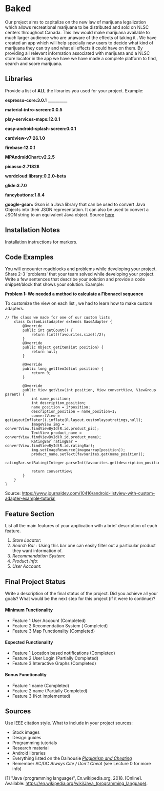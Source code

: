 # Baked
Our project aims to capitalize on the new law of marijuana legalization which allows recreational marijuana to be distributed and sold on NLSC centers throughout Canada. This law would make marijuana available to much larger audience who are unaware of the effects of taking it . We have created an app which will help specially new users to decide what kind of marijuana they can try and what all effects it could have on them. By providing all relevant information associated with marijuana and a NLSC store locator in the app we have we have made a complete platform to find, search and score marijuana.

## Libraries
Provide a list of **ALL** the libraries you used for your project.
Example:

**espresso-core:3.0.1** __________

**material-intro-screen:0.0.5**

**play-services-maps:12.0.1**

**easy-android-splash-screen:0.0.1**

**cardview-v7:26.1.0**

**firebase:12.0.1**

**MPAndroidChart:v2.2.5**

**picasso:2.71828**

**wordcloud:library:0.2.0-beta**

**glide:3.7.0**

**fancybuttons:1.8.4**


**google-gson:** Gson is a Java library that can be used to convert Java Objects into their JSON representation. It can also be used to convert a JSON string to an equivalent Java object. Source [here](https://github.com/google/gson)



## Installation Notes
Installation instructions for markers.




## Code Examples
You will encounter roadblocks and problems while developing your project. Share 2-3 'problems' that your team solved while developing your project. Write a few sentences that describe your solution and provide a code snippet/block that shows your solution. Example:

**Problem 1: We needed a method to calculate a Fibonacci sequence**

To customize the view on each list , we had to learn how to make custom adapters.
```
// The class we made for one of our custom lists
    class CustomListadapter extends BaseAdapter {
        @Override
        public int getCount() {
            return (int)(favourites.size()/2);
        }
        @Override
        public Object getItem(int position) {
            return null;
        }

        @Override
        public long getItemId(int position) {
            return 0;
        }

        @Override
        public View getView(int position, View convertView, ViewGroup parent) {
            int name_position;
            int description_position;
            name_position = 2*position;
            description_position = name_position+1;
            convertView = getLayoutInflater().inflate(R.layout.customlayoutratings,null);
            ImageView img = convertView.findViewById(R.id.product_pic);
            TextView product_name = convertView.findViewById(R.id.product_name);
            RatingBar ratingBar = convertView.findViewById(R.id.ratingBar);
            img.setImageResource(imagearray[position]);
            product_name.setText(favourites.get(name_position));
            ratingBar.setRating(Integer.parseInt(favourites.get(description_position)));

            return convertView;
        }
    }
}
```
Source: https://www.journaldev.com/10416/android-listview-with-custom-adapter-example-tutorial

## Feature Section
List all the main features of your application with a brief description of each feature.
1. *Store Locator*:
2. *Search Bar* : Using this bar one can easily filter out a particular product they want information of.
3. *Recommendation System*:
4. *Product Info*:
5. *User Account*:


## Final Project Status
Write a description of the final status of the project. Did you achieve all your goals? What would be the next step for this project (if it were to continue)?

#### Minimum Functionality
- Feature 1 User Account (Completed)
- Feature 2 Recomendation System ( Completed)
- Feature 3 Map Functionality (Completed)

#### Expected Functionality
- Feature 1 Location based notifications (Completed)
- Feature 2 User Login (Partially Completed)
- Feature 3 Interactive Graphs (Completed)

#### Bonus Functionality
- Feature 1 name (Completed)
- Feature 2 name (Partially Completed)
- Feature 3 (Not Implemented)

## Sources
Use IEEE citation style.
What to include in your project sources:
- Stock images
- Design guides
- Programming tutorials
- Research material
- Android libraries
- Everything listed on the Dalhousie [*Plagiarism and Cheating*](https://www.dal.ca/dept/university_secretariat/academic-integrity/plagiarism-cheating.html)
- Remember AC/DC *Always Cite / Don't Cheat* (see Lecture 0 for more info)

[1] "Java (programming language)", En.wikipedia.org, 2018. [Online]. Available: https://en.wikipedia.org/wiki/Java_(programming_language).